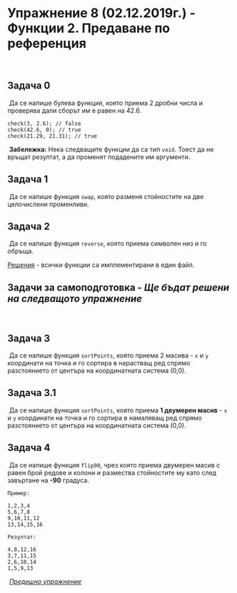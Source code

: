 # Упражнение 8 (02.12.2019г.) - Функции 2. Предаване по референция
​
## Задача 0
​
Да се напише булева функция, която приема 2 дробни числа и проверява дали сборът им е равен на 42.6.
​
```
check(3, 2.6); // false
check(42.6, 0); // true
check(21.29, 21.31); // true
```
​
**Забележка:** Нека следващите функции да са тип `void`. Тоест да не връщат резултат, а да променят подадените им аргументи.
​
## Задача 1
​
Да се напише функция `swap`, която разменя стойностите на две целочислени променливи.
​
## Задача 2
​
Да се напише функция `reverse`, която приема символен низ и го обръща.

[Решения](./solutions.cpp) - всички функции са имплементирани в един файл.

## Задачи за самоподготовка - *Ще бъдат решени на следващото упражнение*
​
## Задача 3
​
Да се напише функция `sortPoints`, която приема 2 масива - `x` и `y` координати на точка и го сортира в нарастващ ред спрямо разстоянието от центъра на координатната система (0,0).
​
## Задача 3.1
​
Да се напише функция `sortPoints`, която приема **1 двумерен масив** - `x` и `y` координати на точка и го сортира в намаляващ ред спрямо разстоянието от центъра на координатната система (0,0).
​
## Задача 4
​
Да се напише функция `flip90`, чрез която приема двумерен масив с равен брой редове и колони и размества стойностите му като след завъртане на **-90** градуса.
​
```
Пример:
​
1,2,3,4
5,6,7,8
9,10,11,12
13,14,15,16
​
Резултат:
​
4,8,12,16
3,7,11,15
2,6,10,14
1,5,9,13
```
​
[*Предишно упражнение*](../lab7)